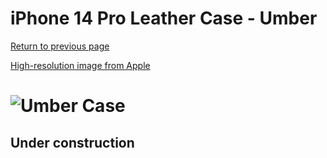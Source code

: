 # iPhone 14 Pro Leather Case - Umber

[Return to previous page](/iphone_14)

[High-resolution image from Apple](https://store.storeimages.cdn-apple.com/8756/as-images.apple.com/is//MPPK3?wid=4500&hei=4500&fmt=png)

# ![Umber Case](/everyphone/MPPK3.png)

## Under construction
